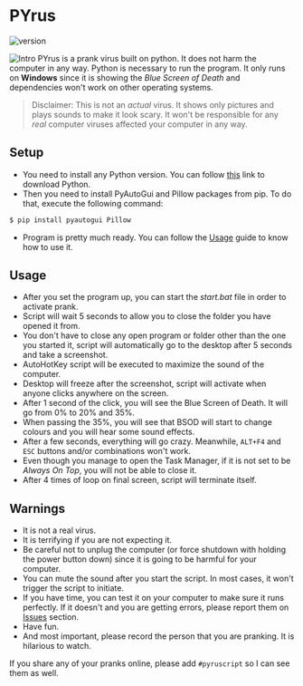 # PYrus
![version](https://img.shields.io/badge/version-1.0.0-blue)

![Intro](https://i.ibb.co/MNnVgr1/MOSHED-2021-3-17-21-17-53.gif)
PYrus is a prank virus built on python. It does not harm the computer in any way. Python is necessary to run the program. It only runs on **Windows** since it is showing the _Blue Screen of Death_ and dependencies won't work on other operating systems.

> Disclaimer: This is not an _actual_ virus. It shows only pictures and plays sounds to make it look scary. It won't be responsible for any _real_ computer viruses affected your computer in any way.

## Setup
* You need to install any Python version. You can follow [this](https://www.python.org/downloads/) link to download Python.
* Then you need to install PyAutoGui and Pillow packages from pip. To do that, execute the following command:
```bash
$ pip install pyautogui Pillow
```
* Program is pretty much ready. You can follow the [Usage](#usage) guide to know how to use it.

## Usage
* After you set the program up, you can start the _start.bat_ file in order to activate prank.
* Script will wait 5 seconds to allow you to close the folder you have opened it from.
* You don't have to close any open program or folder other than the one you started it, script will automatically go to the desktop after 5 seconds and take a screenshot.
* AutoHotKey script will be executed to maximize the sound of the computer.
* Desktop will freeze after the screenshot, script will activate when anyone clicks anywhere on the screen.
* After 1 second of the click, you will see the Blue Screen of Death. It will go from 0% to 20% and 35%. 
* When passing the 35%, you will see that BSOD will start to change colours and you will hear some sound effects.
* After a few seconds, everything will go crazy. Meanwhile, ```ALT+F4``` and ```ESC``` buttons and/or combinations won't work.
* Even though you manage to open the Task Manager, if it is not set to be _Always On Top_, you will not be able to close it.
* After 4 times of loop on final screen, script will terminate itself.

## Warnings
* It is not a real virus.
* It is terrifying if you are not expecting it.
* Be careful not to unplug the computer (or force shutdown with holding the power button down) since it is going to be harmful for your computer.
* You can mute the sound after you start the script. In most cases, it won't trigger the script to initiate.
* If you have time, you can test it on your computer to make sure it runs perfectly. If it doesn't and you are getting errors, please report them on [Issues](https://github.com/yagiziskirik/PYrus/issues) section.
* Have fun.
* And most important, please record the person that you are pranking. It is hilarious to watch.

If you share any of your pranks online, please add ```#pyruscript``` so I can see them as well.
